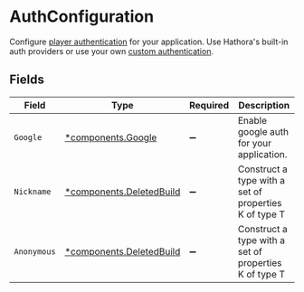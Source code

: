 # AuthConfiguration

Configure [player authentication](https://hathora.dev/docs/backend-integrations/lobbies-and-matchmaking/auth-service) for your application. Use Hathora's built-in auth providers or use your own [custom authentication](https://hathora.dev/docs/lobbies-and-matchmaking/auth-service#custom-auth-provider).


## Fields

| Field                                                               | Type                                                                | Required                                                            | Description                                                         |
| ------------------------------------------------------------------- | ------------------------------------------------------------------- | ------------------------------------------------------------------- | ------------------------------------------------------------------- |
| `Google`                                                            | [*components.Google](../../models/components/google.md)             | :heavy_minus_sign:                                                  | Enable google auth for your application.                            |
| `Nickname`                                                          | [*components.DeletedBuild](../../models/components/deletedbuild.md) | :heavy_minus_sign:                                                  | Construct a type with a set of properties K of type T               |
| `Anonymous`                                                         | [*components.DeletedBuild](../../models/components/deletedbuild.md) | :heavy_minus_sign:                                                  | Construct a type with a set of properties K of type T               |